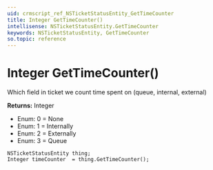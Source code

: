 ```yaml
---
uid: crmscript_ref_NSTicketStatusEntity_GetTimeCounter
title: Integer GetTimeCounter()
intellisense: NSTicketStatusEntity.GetTimeCounter
keywords: NSTicketStatusEntity, GetTimeCounter
so.topic: reference
---
```


# Integer GetTimeCounter()

Which field in ticket we count time spent on (queue, internal, external) 

**Returns:** Integer

* Enum: 0 = None 
* Enum: 1 = Internally 
* Enum: 2 = Externally 
* Enum: 3 = Queue 

```crmscript
NSTicketStatusEntity thing;
Integer timeCounter  = thing.GetTimeCounter();
```

